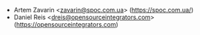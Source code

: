- Artem Zavarin \<<zavarin@spoc.com.ua>\> (<https://spoc.com.ua/>)
- Daniel Reis \<<dreis@opensourceintegrators.com>\>
  (<https://opensourceintegrators.com>)
